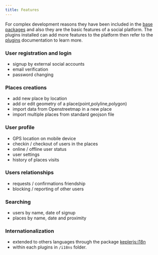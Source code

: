 ```yaml
---
title: Features
---
```

For complex development reasons they have been included in the [base packages](architecture.html#Base-packages) and also they are the basic features of a social platform.
The plugins installed can add more features to the platform then refer to the  [plugins](plugins.html) documentation to learn more.

### User registration and login
- signup by external social accounts
- email verification
- password changing

### Places creations
- add new place by location
- add or edit geometry of a place(point,polyline,polygon)
- import data from Openstreetmap in a new place
- import multiple places from standard geojson file

### User profile
- GPS location on mobile device
- checkin / checkout of users in the places
- online / offline user status
- user settings
- history of places visits

### Users relationships
- requests / confirmations friendship
- blocking / reporting of other users

### Searching
- users by name, date of signup
- places by name, date and proximity

### Internationalization
-  extended to others languages through the package [keplerjs:i18n](https://github.com/Keplerjs/Kepler/tree/master/packages/i18n)
-  within each plugins in ```/i18ns``` folder.

